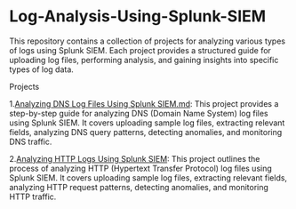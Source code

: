 # Log-Analysis-Using-Splunk-SIEM
This repository contains a collection of projects for analyzing various types of logs using Splunk SIEM. Each project provides a structured guide for uploading  log files, performing analysis, and gaining insights into specific types of log data.

Projects

1.[Analyzing DNS Log Files Using Splunk SIEM.md](https://github.com/dholeabhijeet16/Log-Analysis-Using-Splunk-SIEM/blob/main/Analyzing%20DNS%20Log%20Files%20Using%20Splunk%20SIEM.md): This project provides a step-by-step guide for analyzing DNS (Domain Name System) log files using Splunk SIEM. It covers uploading sample log files, extracting relevant fields, analyzing DNS query patterns, detecting anomalies, and monitoring DNS traffic.

2.[Analyzing HTTP Logs Using Splunk SIEM](https://github.com/dholeabhijeet16/Log-Analysis-Using-Splunk-SIEM/blob/main/Analyzing%20HTTP%20Log%20Files%20Using%20Splunk%20SIEM.md): This project outlines the process of analyzing HTTP (Hypertext Transfer Protocol) log files using Splunk SIEM. It covers uploading sample log files, extracting relevant fields, analyzing HTTP request patterns, detecting anomalies, and monitoring HTTP traffic.
